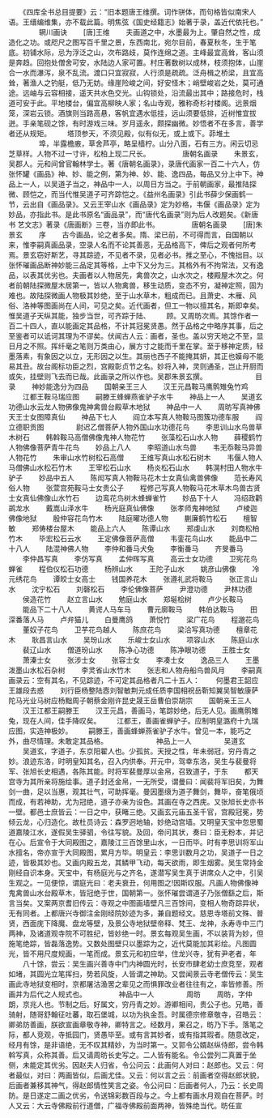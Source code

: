 <!-- { "loadSidebar": true } -->
　　《四库全书总目提要》云：“旧本题唐王维撰。词作骈体，而句格皆似南宋人语。王缙编维集，亦不载此篇。明焦弦《国史经籍志》始著于录，盖近代依托也。”
　　
　　辋川画诀
　　[唐]王维
　　夫画道之中，水墨最为上。肇自然之性，成造化之功。或咫尺之图写百千里之景，东西南北，宛尔目前，春夏秋冬，生于笔底。初铺水际，忌为浮泛之山，次布路歧，莫作连绵之道。主峰最宜高耸，客山须是奔趋。回抱处僧舍可安，水陆边人家可置。村庄著数树以成林，枝须抱体，山崖合一水而瀑泻，泉不乱流。渡口只宜寂寂，人行须是疏疏。泛舟楫之桥梁，且宜高耸，著渔人之钓艇，低乃无妨。缘崖险峻之间，好安怪木；峭壁峻岩之处，莫可通途。远岫与云容相接，遥天共水色交光。山钩锁处，沿流最出其中；路接危时，栈道可安于此。平地楼台，偏宜高柳映人家；名山寺观，雅称奇杉衬楼阁。远景烟笼，深岩云锁。酒旗则当路高悬，客帆宜遇水低挂，远山须要低排，近树惟宜拔迸。手亲笔砚之馀，有时游戏三味。岁月遥永，颇探幽微。妙悟者不在多言，善学者还从规矩。
　　塔顶参天，不须见殿，似有似无，或上或下。茆堆土
　　
　　埠，半露檐廒，草舍芦亭，略呈樯柠。山分八面，石有三方。闲云切忌芝草样。人物不过一寸许，松柏上现二尺长。
　　
　　唐朝名画录
　　朱景玄，吴郡人。元和间曾官翰林学士。著《唐朝名画录》，录唐代画家一百二十六人，仿张怀罐《画品》神、妙、能之例，第为神、妙、能、逸四品，每品又分上中下。神品上一人，以吴道子当之，神品中一人，以周日方当之。于前朝画家，最推陆探微、顾恺之，而当代惟吴道子可齐踪恺之。《益州名画录》引此书薛少保画鹤一节，云出自《画品录》。又云王宰山水《画品录》定为妙格，韦偃《画品录》定为妙品，亦指此书。是此书原名“画品录”，而“唐代名画录”则为后人改题矣。《新唐书 艺文志》著录《唐画断》三卷，当亦即此书。
　　
　　唐朝名画录
　　[唐]朱景玄
　　序
　　古今画品，论之者多矣。隋、梁已前，不可得而言，自国朝以来，惟李嗣真画品录，空录人名而不论其善恶，无品格高下，俾后之观者何所考焉。景玄窃好斯艺，寻其踪迹，不见者不录，见者必书。推之至心，不愧拙目。以张怀璀画品断神妙能三品定其等格，上中下又分为三。其格外有不拘常法，又有逸品，以表其优劣也。夫画者以人物居先，禽兽次之，山水次之，楼殿屋木次之。何者前朝陆探微屋木居第一，皆以人物禽兽，移生动质，变态不穷，凝神定照，固为难也。故陆探微画人物极其妙绝，至于山水草木，粗成而已。且萧史、木雁、风俗、洛神等图画尚在人间，可见之矣。近代画者，但工一物以擅其名，斯即幸矣。惟吴道子天纵其能，独步当世，可齐踪于陆、
　　顾。又周昉次焉。其馀作者一百二十四人，直以能画定其品格，不计其冠冕贤愚。然于品格之中略序其事，后之至鉴者可以诋诃其理为不谬矣。伏闻古人云：画者，圣也。盖以穷天地之不至，显日月之不照。挥纤毫之笔则万类由心，展方寸之能而千里在掌。至于移神定质，轻墨落素，有象因之以立，无形因之以生。其丽也西子不能掩其妍，其正也嫫母不能易其丑。故台阁标功臣之烈，宫殿彰贞节之名。妙将入神，灵则通圣，岂止开厨而或失，挂壁则飞去而已哉。此画录之所以作也。吴郡朱景玄撰。
　　
　　
　　目录
　　神妙能逸分为四品
　　国朝亲王三人
　　汉王元昌鞍马鹰鹘雉兔竹鸡
　　江都王鞍马瑞应图
　　嗣滕王蜂蝉燕雀驴子水牛
　　神品上一人
　　吴道玄功德山水云龙人物佛像鬼神禽兽台殿草木地狱
　　神品中一人
　　周昉写真神佛天王士女图障真仙
　　神品下七人
　　阎立本写真人物鞍马图簇功德车服
　　阎立德职贡图
　　
　　尉迟乙僧菩萨人物外国山水功德花鸟
　　李思训山水鸟兽草木树石
　　韩斡鞍马高僧佛像鬼神人物花竹
　　张藻松石山水人物
　　薛稷鹤竹人物佛像菩萨青牛花鸟
　　妙品上八人
　　李昭道山水鸟兽
　　韦无忝鞍马异兽人物花竹
　　朱审山水竹树松石高僧
　　王维写真山水松石树木
　　韦偃人物人马僧佛山水松石竹木
　　王宰松石山水
　　杨炎松石山水
　　韩滉村田人物水牛驴子
　　妙品中五人
　　陈闳写真人物鞍马花木士女真仙禽兽佛像
　　范长寿风俗人物
　　张萱宫苑鞍马士女贵公子
　　程修己写真人物鞍马花木草木鸟兽古贤士女真仙佛像山水竹石
　　边鸾花鸟树木蜂蝉雀竹
　　妙品下十人
　　冯绍政鹳鹚龙水
　　戴嵩山泽水牛
　　杨光庭真仙佛像
　　张孝师鬼神地狱
　　卢棱迦佛像地狱
　　殷仲容花鸟竹木
　　陆庭曜功德人物
　　蒯廉鹤竹松石
　　檀智敏
　　郑俦楼台屋木
　　能品上六人
　　陈谭山水
　　郑虔山水
　　刘商松柏竹木
　　毕宏松石云水
　　王定佛像菩萨高僧
　　韦銮花鸟山水
　　能品中二十八人
　　陆混神佛人物
　　李仲和番马犬兔
　　李衡番马
　　齐旻番马
　　李仲昌写真
　　李仿写真
　　孟仲晖写真
　　高云士女功德
　　卫宪花鸟蝉雀
　　程伯仪松石功德
　　杨辨山水
　　王陀子山水
　　姚彦山佛像
　　冷元绣花鸟
　　谭皎士女高士
　　钱国养花木
　　张遵礼武将鞍马
　　张正言山水
　　沈宁松石
　　刘磬松石
　　李伦佛像菩萨
　　尹澄功德
　　尹林功德
　　侯造花竹
　　赵立言山水
　　勉庭山水
　　郑埏桧树
　　卢少长鞍马
　　能品下二十八人
　　黄谔人马车马
　　曹元廓鞍马
　　韩伯达鞍马
　　田深番落人马
　　卢弁猫儿
　　白曼鹰鸽
　　萧悦竹
　　梁广花鸟
　　程邈花鸟
　　董奴子花鸟
　　卫芋花鸟越人
　　陈庶花鸟
　　梁洽写真功德
　　檀章花木
　　耿昌言山水
　　吴玢山水
　　乐峻士女山水
　　项容山水
　　陈庭山水
　　裴辽山水
　　僧道玢山水
　　陈净心功德
　　陈净眼功德
　　王胜士女
　　萧溱士女
　　张涉士女
　　张容士女
　　李凑士女
　　逸品三人
　　王墨泼墨山水松石杂树
　　李灵省山水竹木
　　张志和人物舟船鸟兽风月
　　李嗣真画录云：空有其名，不见踪迹，不可定其品格者凡二十五人：
　　何墨君王韶应王雄段去惑
　　刘行臣杨整陆悫刘智敏荆元成任质李国相祝岳靳知翼吴智敏康萨陀马光业马树应杨黜周子朝蔡金刚许昆史晟王岳曹伯崇胡宗
　　国朝亲王三人
　　汉王江都王嗣滕王
　　汉王元昌，善画马，笔踪妙绝，后无人见。画鹰鹘雉兔，现在人间，佳手降叹矣。
　　江都王，善画雀蝉驴子。应制明皇潞府十九瑞应图，实造神极妙。
　　嗣滕王，善画蜂蝉燕雀驴子水牛。曾见一本，能巧之外，曲尽情理。未敢定其品格。
　　
　　
　　神品上一人
　　
　　吴道玄
　　吴道玄，字道子，东京阳翟人也。少孤贫。天授之性，年未弱冠，穷丹青之妙。浪迹东洛，时明皇知其名，召入内供奉。开元中，驾幸东洛，吴生与裴曼将军、张旭长史相遇，各陈其能。时将军裴曼厚以金帛，召致道子，于东
　　都天宫寺为其所亲将施绘事。道子封还金帛，一无所受，谓曼曰：闻裴将军旧矣，为舞剑一曲，足以当惠，观其壮气，可助挥毫。曼因墨缞为道子舞剑，舞毕，奋笔俄顷而成，有若神助，尤为冠绝，道子亦亲为设色。其画在寺之西庑。又张旭长史亦书一壁。都邑士庶皆云：一日之中，获睹三绝。又画玄元庙五圣千官，宫殿冠冕，势倾云龙，心归造化。故杜员诗云：森罗迥地轴，妙绝动宫墙。又明皇天宝中忽思蜀道嘉陵江水，遂假吴生驿驷，令往写貌。及回，帝问其状，奏曰：臣无粉本，并记在心。后宣令于大同殿图之，嘉陵江三百馀里山水，一日而毕。时有李思训将军山水擅名，帝亦宣于大同殿图，累月方毕。明皇云：李思训数月之功，吴道子一日之迹，皆极其妙也。又画内殿五龙，其鳞甲飞动，每天欲雨，即生烟雾。吴生常持金刚经自识本身。天宝中，有杨庭光与之齐名，遂潜写吴生真于讲席众人之中，引吴生观之。一见便惊，谓庭光曰：老夫衰丑，何用图之!因斯叹服。凡画人物佛像神鬼禽兽山水台殿草木，皆冠绝于世，国朝第一。张怀璀尝谓道子乃张僧繇之后，斯言当矣。又案两京耆旧传云：寺观之中图画墙壁凡三百馀间，变相人物奇踪异状，无有同者。上都唐兴寺御注金刚经院妙迹为多，兼自题经文。慈恩寺塔前文殊、普贤，西面庑下降魔、盘龙等壁，及景公寺地狱壁帝释、梵王、龙神，永寿寺中三门两神，及诸道观寺院不可胜纪，皆妙绝一时。景玄每观吴生画，不以装背为妙，但施笔绝踪，皆磊落逸势。又数处图壁只以墨踪为之，近代莫能加其彩绘。凡图圆光，皆不用尺度规画，一笔而成。景玄元和初应举，住龙兴寺，犹有尹老者，年
　　八十馀，尝云：吴生画兴善寺中门内神圆光时，长安市肆老幼士庶竞至，观者如堵，其圆光立笔挥扫，势若风旋，人皆谓之神助。又尝闻景云寺老僧传云：吴生画此寺地狱变相时，京都屠沽渔罟之辈见之而惧罪改业者往往有之，率皆修善。所画并为后代之人规式也。
　　
　　神品中一人
　　
　　周昉
　　周昉，字仲朗，京兆人也。节制之后。好属文，穷丹青之妙。游卿相间，贵公子也。兄皓，善骑射，随哥舒翰征吐蕃，取石堡城，以功为执金吾。时属德宗修章敬寺，召皓云：卿弟防善画，朕欲宣画章敬寺神，卿特言之。经数月，果召之，昉乃下手。落笔之际，都人竞观，寺抵园门，贤愚毕至。或有言其妙者，或有指其瑕者。随意改定，经月有馀，是非语绝，无不叹其精妙，为当时第一。又郭令公婿赵纵侍郎，尝令韩斡写真，众称其善。后又请周昉长史写之。二人皆有能名。令公尝列二真置于坐侧，未能定其优劣。因赵夫人归省，令公问云：此画何人对曰：赵郎也。又云：何者最似，对曰：两画皆似，后画尤佳。又云：何以言之云：前画者空得赵郎状貌，后画者兼移其神气，得赵郎情性笑言之姿。令公问曰：后画者何人，乃云：长史周防。是日遂定二画之优劣，令送锦彩数百段与之。今上都有画水月观自在菩萨。时人又云：大云寺佛殿前行道僧，广福寺佛殿前面两神，皆殊绝当代。昉任宣
